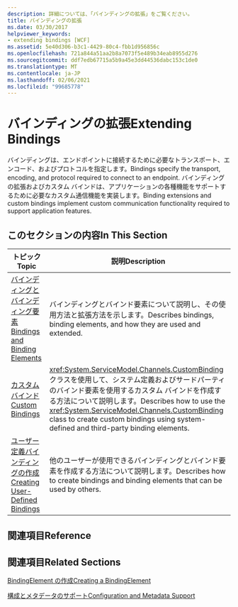 ```yaml
---
description: 詳細については、「バインディングの拡張」をご覧ください。
title: バインディングの拡張
ms.date: 03/30/2017
helpviewer_keywords:
- extending bindings [WCF]
ms.assetid: 5e40d306-b3c1-4429-80c4-fbb1d956856c
ms.openlocfilehash: 721a844a51aa2b8a7073f5e489b34eab8955d276
ms.sourcegitcommit: ddf7edb67715a5b9a45e3dd44536dabc153c1de0
ms.translationtype: MT
ms.contentlocale: ja-JP
ms.lasthandoff: 02/06/2021
ms.locfileid: "99685778"
---
```

# <a name="extending-bindings"></a><span data-ttu-id="02a11-103">バインディングの拡張</span><span class="sxs-lookup"><span data-stu-id="02a11-103">Extending Bindings</span></span>

<span data-ttu-id="02a11-104">バインディングは、エンドポイントに接続するために必要なトランスポート、エンコード、およびプロトコルを指定します。</span><span class="sxs-lookup"><span data-stu-id="02a11-104">Bindings specify the transport, encoding, and protocol required to connect to an endpoint.</span></span> <span data-ttu-id="02a11-105">バインディングの拡張およびカスタム バインドは、アプリケーションの各種機能をサポートするために必要なカスタム通信機能を実装します。</span><span class="sxs-lookup"><span data-stu-id="02a11-105">Binding extensions and custom bindings implement custom communication functionality required to support application features.</span></span>  
  
## <a name="in-this-section"></a><span data-ttu-id="02a11-106">このセクションの内容</span><span class="sxs-lookup"><span data-stu-id="02a11-106">In This Section</span></span>  
  
|<span data-ttu-id="02a11-107">トピック</span><span class="sxs-lookup"><span data-stu-id="02a11-107">Topic</span></span>|<span data-ttu-id="02a11-108">説明</span><span class="sxs-lookup"><span data-stu-id="02a11-108">Description</span></span>|  
|-----------|-----------------|  
|[<span data-ttu-id="02a11-109">バインディングとバインディング要素</span><span class="sxs-lookup"><span data-stu-id="02a11-109">Bindings and Binding Elements</span></span>](bindings-and-binding-elements.md)|<span data-ttu-id="02a11-110">バインディングとバインド要素について説明し、その使用方法と拡張方法を示します。</span><span class="sxs-lookup"><span data-stu-id="02a11-110">Describes bindings, binding elements, and how they are used and extended.</span></span>|  
|[<span data-ttu-id="02a11-111">カスタムバインド</span><span class="sxs-lookup"><span data-stu-id="02a11-111">Custom Bindings</span></span>](custom-bindings.md)|<span data-ttu-id="02a11-112"><xref:System.ServiceModel.Channels.CustomBinding> クラスを使用して、システム定義およびサードパーティのバインド要素を使用するカスタム バインドを作成する方法について説明します。</span><span class="sxs-lookup"><span data-stu-id="02a11-112">Describes how to use the <xref:System.ServiceModel.Channels.CustomBinding> class to create custom bindings using system-defined and third-party binding elements.</span></span>|  
|[<span data-ttu-id="02a11-113">ユーザー定義バインディングの作成</span><span class="sxs-lookup"><span data-stu-id="02a11-113">Creating User-Defined Bindings</span></span>](creating-user-defined-bindings.md)|<span data-ttu-id="02a11-114">他のユーザーが使用できるバインディングとバインド要素を作成する方法について説明します。</span><span class="sxs-lookup"><span data-stu-id="02a11-114">Describes how to create bindings and binding elements that can be used by others.</span></span>|  
  
## <a name="reference"></a><span data-ttu-id="02a11-115">関連項目</span><span class="sxs-lookup"><span data-stu-id="02a11-115">Reference</span></span>  
  
## <a name="related-sections"></a><span data-ttu-id="02a11-116">関連項目</span><span class="sxs-lookup"><span data-stu-id="02a11-116">Related Sections</span></span>  

 [<span data-ttu-id="02a11-117">BindingElement の作成</span><span class="sxs-lookup"><span data-stu-id="02a11-117">Creating a BindingElement</span></span>](creating-a-bindingelement.md)  
  
 [<span data-ttu-id="02a11-118">構成とメタデータのサポート</span><span class="sxs-lookup"><span data-stu-id="02a11-118">Configuration and Metadata Support</span></span>](configuration-and-metadata-support.md)
